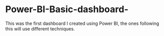 # Power-BI-Basic-dashboard-
This was the first dashboard I created using Power BI, the ones following this will use different techniques.
